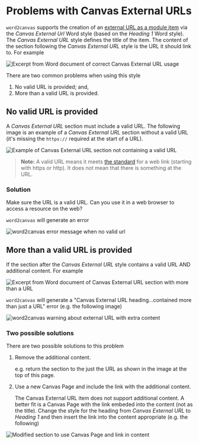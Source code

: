 # Problems with Canvas External URLs 

```word2canvas``` supports the creation of an [external URL as a module item](https://community.canvaslms.com/t5/Instructor-Guide/How-do-I-add-an-external-URL-as-a-module-item/ta-p/967) via the _Canvas External Url_ Word style (based on the _Heading 1_ Word style). The _Canvas External URL_ style defines the title of the item. The content of the section following the _Canvas External URL_ style is the URL it should link to. For example

![Excerpt from Word document of correct Canvas External URL usage](images/workingCanvasExternalUrlDoc.png)

There are two common problems when using this style

1. No valid URL is provided; and,
2. More than a valid URL is provided.

## No valid URL is provided

A _Canvas External URL_ section must include a valid URL. The following image is an example of a _Canvas External URL_ section without a valid URL (it's missing the ```https://``` required at the start of a URL).

![Example of Canvas External URL section not containing a valid URL](images/noValidUrlExample.png)

> **Note:** A valid URL means it meets [the standard](https://www.w3.org/TR/2011/WD-html5-20110525/urls.html#:~:text=A%20URL%20is%20a%20string,it%20has%20no%20query%20component.) for a web link (starting with https or http). It does not mean that there is something at the URL.

### Solution

Make sure the URL is a valid URL. Can you use it in a web browser to access a resource on the web?

```word2canvas``` will generate an error

![word2canvas error message when no valid url](images/noValidUrlError.png)

## More than a valid URL is provided

If the section after the _Canvas External URL_ style contains a valid URL AND additional content. For example

![Excerpt from Word document of Canvas External URL section with more than a URL](images/canvasExternalUrlMoreThanURL.png)

```word2canvas``` will generate a "Canvas External URL heading...contained more than just a URL" error (e.g. the following image) 

![word2canvas warning about external URL with extra content](images/externalUrlWarning.png)

### Two possible solutions

There are two possible solutions to this problem

1. Remove the additional content.

    e.g. return the section to the just the URL as shown in the image at the top of this page.
2. Use a new Canvas Page and include the link with the additional content. 

    The Canvas External URL item does not support additional content. A better fit is a Canvas Page with the link embeded into the content (not as the title). Change the style for the heading from _Canvas External URL_ to _Heading 1_ and then insert the link into the content appropriate (e.g. the following)

![Modified section to use Canvas Page and link in content](images/pageWithLink.png)
